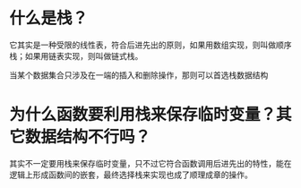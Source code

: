 # 什么是栈？
它其实是一种受限的线性表，符合后进先出的原则，如果用数组实现，则叫做顺序栈；如果用链表实现，则叫做链式栈。

当某个数据集合只涉及在一端的插入和删除操作，那则可以首选栈数据结构

# 为什么函数要利用栈来保存临时变量？其它数据结构不行吗？
其实不一定要用栈来保存临时变量，只不过它符合函数调用后进先出的特性，能在逻辑上形成函数间的嵌套，最终选择栈来实现也成了顺理成章的操作。

